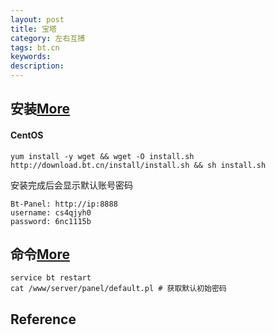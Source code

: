 ```yaml
---
layout: post
title: 宝塔
category: 左右互搏
tags: bt.cn
keywords: 
description: 
---
```



## 安装[More](https://www.bt.cn/)

#### CentOS

```
yum install -y wget && wget -O install.sh http://download.bt.cn/install/install.sh && sh install.sh
```

安装完成后会显示默认账号密码

```
Bt-Panel: http://ip:8888
username: cs4qjyh0
password: 6nc1115b
```

## 命令[More](https://www.bt.cn/btcode.html)


```
service bt restart
cat /www/server/panel/default.pl # 获取默认初始密码
```

## Reference

